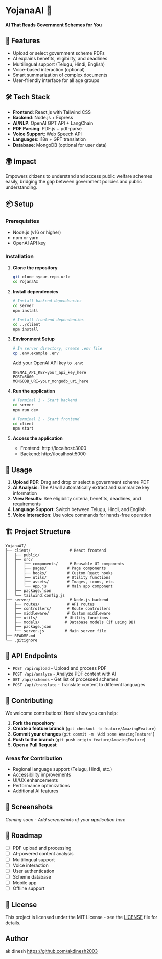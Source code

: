 # YojanaAI 🧾

**AI That Reads Government Schemes for You**

## 🚀 Features
- Upload or select government scheme PDFs
- AI explains benefits, eligibility, and deadlines
- Multilingual support (Telugu, Hindi, English)
- Voice-based interaction (optional)
- Smart summarization of complex documents
- User-friendly interface for all age groups

## 🛠️ Tech Stack
- **Frontend**: React.js with Tailwind CSS
- **Backend**: Node.js + Express
- **AI/NLP**: OpenAI GPT API + LangChain
- **PDF Parsing**: PDF.js + pdf-parse
- **Voice Support**: Web Speech API
- **Languages**: i18n + GPT translation
- **Database**: MongoDB (optional for user data)

## 🌍 Impact
Empowers citizens to understand and access public welfare schemes easily, bridging the gap between government policies and public understanding.

## 📦 Setup

### Prerequisites
- Node.js (v16 or higher)
- npm or yarn
- OpenAI API key

### Installation

1. **Clone the repository**
   ```bash
   git clone <your-repo-url>
   cd YojanaAI
   ```

2. **Install dependencies**
   ```bash
   # Install backend dependencies
   cd server
   npm install
   
   # Install frontend dependencies
   cd ../client
   npm install
   ```

3. **Environment Setup**
   ```bash
   # In server directory, create .env file
   cp .env.example .env
   ```
   
   Add your OpenAI API key to `.env`:
   ```
   OPENAI_API_KEY=your_api_key_here
   PORT=5000
   MONGODB_URI=your_mongodb_uri_here
   ```

4. **Run the application**
   ```bash
   # Terminal 1 - Start backend
   cd server
   npm run dev
   
   # Terminal 2 - Start frontend
   cd client
   npm start
   ```

5. **Access the application**
   - Frontend: http://localhost:3000
   - Backend: http://localhost:5000

## 🎯 Usage

1. **Upload PDF**: Drag and drop or select a government scheme PDF
2. **AI Analysis**: The AI will automatically extract and summarize key information
3. **View Results**: See eligibility criteria, benefits, deadlines, and requirements
4. **Language Support**: Switch between Telugu, Hindi, and English
5. **Voice Interaction**: Use voice commands for hands-free operation

## 🏗️ Project Structure
```
YojanaAI/
├── client/                 # React frontend
│   ├── public/
│   ├── src/
│   │   ├── components/     # Reusable UI components
│   │   ├── pages/         # Page components
│   │   ├── hooks/         # Custom React hooks
│   │   ├── utils/         # Utility functions
│   │   ├── assets/        # Images, icons, etc.
│   │   └── App.js         # Main app component
│   ├── package.json
│   └── tailwind.config.js
├── server/                 # Node.js backend
│   ├── routes/            # API routes
│   ├── controllers/       # Route controllers
│   ├── middleware/        # Custom middleware
│   ├── utils/            # Utility functions
│   ├── models/           # Database models (if using DB)
│   ├── package.json
│   └── server.js         # Main server file
├── README.md
└── .gitignore
```

## 🔧 API Endpoints

- `POST /api/upload` - Upload and process PDF
- `POST /api/analyze` - Analyze PDF content with AI
- `GET /api/schemes` - Get list of processed schemes
- `POST /api/translate` - Translate content to different languages

## 🤝 Contributing

We welcome contributions! Here's how you can help:

1. **Fork the repository**
2. **Create a feature branch** (`git checkout -b feature/AmazingFeature`)
3. **Commit your changes** (`git commit -m 'Add some AmazingFeature'`)
4. **Push to the branch** (`git push origin feature/AmazingFeature`)
5. **Open a Pull Request**

### Areas for Contribution
- Regional language support (Telugu, Hindi, etc.)
- Accessibility improvements
- UI/UX enhancements
- Performance optimizations
- Additional AI features

## 📱 Screenshots

*Coming soon - Add screenshots of your application here*

## 🚀 Roadmap

- [ ] PDF upload and processing
- [ ] AI-powered content analysis
- [ ] Multilingual support
- [ ] Voice interaction
- [ ] User authentication
- [ ] Scheme database
- [ ] Mobile app
- [ ] Offline support

## 📄 License

This project is licensed under the MIT License - see the [LICENSE](LICENSE) file for details.

## Author

ak dinesh
https://github.com/akdinesh2003
